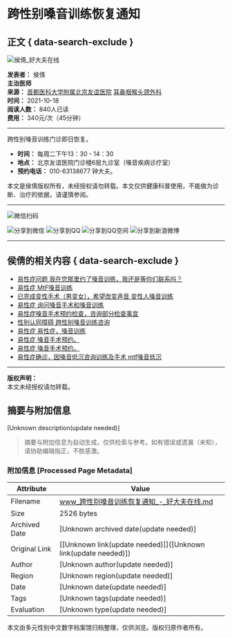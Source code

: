 # 跨性别嗓音训练恢复通知

## 正文 { data-search-exclude }


![侯倩_好大夫在线](https://n1.hdfimg.com/g4/M02/94/A1/wIYBAF3rEMeAS1feAAZXp2TfROQ721_200_200_1.png?5e50)

**发表者：** 侯倩  
**主治医师**  
**来源：** [首都医科大学附属北京友谊医院](https://www.haodf.com/hospital/56.html) [耳鼻咽喉头颈外科](https://www.haodf.com/hospital/56/keshi/281.html)  
**时间：** 2021-10-18  
**阅读人数：** 840人已读  
**费用：** 340元/次（45分钟）

---

跨性别嗓音训练门诊即日恢复。  
- **时间：** 每周二下午13：30 - 14：30  
- **地点：** 北京友谊医院门诊楼6层九诊室（嗓音疾病诊疗室）  
- **预约电话：** 010-63138677 钟大夫。  

本文是侯倩版权所有，未经授权请勿转载。本文仅供健康科普使用，不能做为诊断、治疗的依据，请谨慎参阅。

---

![微信扫码](https://n3.hdfimg.com/g12/M04/4B/89/14YBAGd0zxyAfHe0AAGZfeuIvfk511.jpg?_ms_=facd)

![分享到微信](https://i2.hdfimg.com/ssi/www/image/2019/pcshare/wechatshare.png)
![分享到QQ](https://i2.hdfimg.com/ssi/www/image/2019/pcshare/qqshare.png)
![分享到QQ空间](https://i2.hdfimg.com/ssi/www/image/2019/pcshare/qqzoneshare.png)
![分享到新浪微博](https://i2.hdfimg.com/ssi/www/image/2019/pcshare/sinaweiboshare.png)

---

## 侯倩的相关内容 { data-search-exclude }

- [易性症问题 我在您那里约了嗓音训练，我还是等你们联系吗？](https://www.haodf.com/bingcheng/8878243565.html)
- [易性症 MtF嗓音训练](https://www.haodf.com/bingcheng/8799357918.html)
- [已完成变性手术（男变女），希望改变声音 变性人嗓音训练](https://www.haodf.com/bingcheng/8873617300.html)
- [易性症 询问嗓音手术和嗓音训练](https://www.haodf.com/bingcheng/8872515048.html)
- [易性症嗓音手术预约检查，咨询部分检查事宜](https://www.haodf.com/bingcheng/8881510106.html)
- [性别认同障碍 跨性别嗓音训练咨询](https://www.haodf.com/bingcheng/8869811910.html)
- [易性症 易性症，嗓音训练](https://www.haodf.com/bingcheng/8868829166.html)
- [易性症 嗓音手术预约。](https://www.haodf.com/bingcheng/8873617268.html)
- [易性症 嗓音手术预约。](https://www.haodf.com/bingcheng/8872771910.html)
- [易性症确诊，因嗓音低沉咨询训练及手术 mtf嗓音低沉](https://www.haodf.com/bingcheng/8801532443.html)

---

**版权声明：**  
本文未经授权请勿转载。
<!-- tcd_original_link https://www.haodf.com/neirong/wenzhang/9384682844.html -->


## 摘要与附加信息

<!-- tcd_abstract -->
[Unknown description(update needed)]
<!-- tcd_abstract_end -->

> 摘要与附加信息为自动生成，仅供检索与参考。如有错误或遗漏（未知），请协助编辑指正，不胜感激。

### 附加信息 [Processed Page Metadata]

| Attribute       | Value                                  |
|-----------------|----------------------------------------|
| Filename        | www_跨性别嗓音训练恢复通知_-_好大夫在线.md                             |
| Size            | 2526 bytes                           |
| Archived Date   | [Unknown archived date(update needed)]                             |
| Original Link   | [[Unknown link(update needed)]]([Unknown link(update needed)])                       |
| Author          | [Unknown author(update needed)]                               |
| Region          | [Unknown region(update needed)]                               |
| Date            | [Unknown date(update needed)]                                 |
| Tags            | [Unknown tags(update needed)]                                 |
| Evaluation            | [Unknown type(update needed)]                                 |
<!-- tcd_table_end -->

本文由多元性别中文数字档案馆归档整理，仅供浏览。版权归原作者所有。
